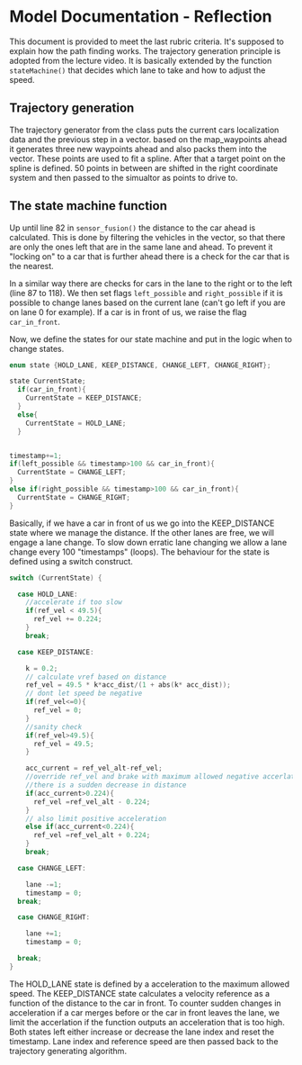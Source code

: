 # Model Documentation - Reflection

This document is provided to meet the last rubric criteria. It's supposed to explain how the path finding works. The trajectory generation principle is adopted from the lecture video. It is basically extended by the function `stateMachine()` that decides which lane to take and how to adjust the speed.

## Trajectory generation

The trajectory generator from the class puts the current cars localization data and the previous step in a vector. based on the map_waypoints ahead it generates three new waypoints ahead and also packs them into the vector. These points are used to fit a spline. After that a target point on the spline is defined. 50 points in between are shifted in the right coordinate system and then passed to the simualtor as points to drive to. 

## The state machine function

Up until line 82 in `sensor_fusion()` the distance to the car ahead is calculated. This is done by filtering the vehicles in the vector, so that there are only the ones left that are in the same lane and ahead. To prevent it "locking on" to a car that is further ahead there is a check for the car that is the nearest.

In a similar way there are checks for cars in the lane to the right or to the left (line 87 to 118). We then set flags `left_possible` and `right_possible` if it is possible to change lanes based on the current lane (can't go left if you are on lane 0 for example).  If a car is in front of us, we raise the flag `car_in_front`.

Now, we define the states for our state machine and put in the logic when to change states.
```c++
enum state {HOLD_LANE, KEEP_DISTANCE, CHANGE_LEFT, CHANGE_RIGHT};

state CurrentState;
  if(car_in_front){
    CurrentState = KEEP_DISTANCE;
  }
  else{
    CurrentState = HOLD_LANE;
  }


timestamp+=1;
if(left_possible && timestamp>100 && car_in_front){
  CurrentState = CHANGE_LEFT;
}
else if(right_possible && timestamp>100 && car_in_front){
  CurrentState = CHANGE_RIGHT;
}
```

Basically, if we have a car in front of us we go into the KEEP_DISTANCE state where we manage the distance. If the other lanes are free, we will engage a lane change. To slow down erratic lane changing we allow a lane change every 100 "timestamps" (loops). The behaviour for the state is defined using a switch construct.

```c++
switch (CurrentState) {

  case HOLD_LANE:
    //accelerate if too slow
    if(ref_vel < 49.5){
      ref_vel += 0.224;
    }
    break;

  case KEEP_DISTANCE:

    k = 0.2;
    // calculate vref based on distance
    ref_vel = 49.5 * k*acc_dist/(1 + abs(k* acc_dist));
    // dont let speed be negative
    if(ref_vel<=0){
      ref_vel = 0;
    }
    //sanity check
    if(ref_vel>49.5){
      ref_vel = 49.5;
    }

    acc_current = ref_vel_alt-ref_vel;
    //override ref_vel and brake with maximum allowed negative accerlation if
    //there is a sudden decrease in distance
    if(acc_current>0.224){
      ref_vel =ref_vel_alt - 0.224;
    }
    // also limit positive acceleration
    else if(acc_current<0.224){
      ref_vel =ref_vel_alt + 0.224;
    }
    break;

  case CHANGE_LEFT:

    lane -=1;
    timestamp = 0;
  break;

  case CHANGE_RIGHT:

    lane +=1;
    timestamp = 0;

  break;
}
```
The HOLD_LANE state is defined by a acceleration to the maximum allowed speed. The KEEP_DISTANCE state calculates a velocity reference as a function of the distance to the car in front. To counter sudden changes in acceleration if a car merges before or the car in front leaves the lane, we limit the accerlation if the function outputs an acceleration that is too high. Both states left either increase or decrease the lane index and reset the timestamp. Lane index and reference speed are then passed back to the trajectory generating algorithm.
